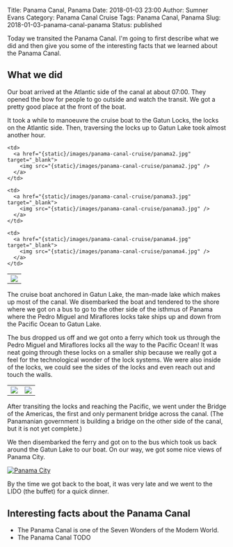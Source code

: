 Title: Panama Canal, Panama
Date: 2018-01-03 23:00
Author: Sumner Evans
Category: Panama Canal Cruise
Tags: Panama Canal, Panama
Slug: 2018-01-03-panama-canal-panama
Status: published

Today we transited the Panama Canal. I'm going to first describe what we did and
then give you some of the interesting facts that we learned about the Panama
Canal.

## What we did

Our boat arrived at the Atlantic side of the canal at about 07:00. They opened
the bow for people to go outside and watch the transit. We got a pretty good
place at the front of the boat.

It took a while to manoeuvre the cruise boat to the Gatun Locks, the locks on
the Atlantic side. Then, traversing the locks up to Gatun Lake took almost
another hour.

<table class="gallery">
  <tr>
    <td>
      <a href="{static}/images/panama-canal-cruise/panama1.jpg" target="_blank">
        <img src="{static}/images/panama-canal-cruise/panama1.jpg" />
      </a>
    </td>

    <td>
      <a href="{static}/images/panama-canal-cruise/panama2.jpg" target="_blank">
        <img src="{static}/images/panama-canal-cruise/panama2.jpg" />
      </a>
    </td>

  </tr>

  <tr>

    <td>
      <a href="{static}/images/panama-canal-cruise/panama3.jpg" target="_blank">
        <img src="{static}/images/panama-canal-cruise/panama3.jpg" />
      </a>
    </td>

    <td>
      <a href="{static}/images/panama-canal-cruise/panama4.jpg" target="_blank">
        <img src="{static}/images/panama-canal-cruise/panama4.jpg" />
      </a>
    </td>
  </tr>
</table>


The cruise boat anchored in Gatun Lake, the man-made lake which makes up most of
the canal. We disembarked the boat and tendered to the shore where we got on a
bus to go to the other side of the isthmus of Panama where the Pedro Miguel and
Miraflores locks take ships up and down from the Pacific Ocean to Gatun Lake.

The bus dropped us off and we got onto a ferry which took us through the Pedro
Miguel and Miraflores locks all the way to the Pacific Ocean! It was neat going
through these locks on a smaller ship because we really got a feel for the
technological wonder of the lock systems. We were also inside of the locks,
we could see the sides of the locks and even reach out and touch the walls.

<table class="gallery">
  <tr>
    <td>
      <a href="{static}/images/panama-canal-cruise/panama5.jpg" target="_blank">
        <img src="{static}/images/panama-canal-cruise/panama5.jpg" />
      </a>
    </td>
    <td>
      <a href="{static}/images/panama-canal-cruise/panama6.jpg" target="_blank">
        <img src="{static}/images/panama-canal-cruise/panama6.jpg" />
      </a>
    </td>
  </tr>
</table>

After transiting the locks and reaching the Pacific, we went under the Bridge of
the Americas, the first and only permanent bridge across the canal. (The
Panamanian government is building a bridge on the other side of the canal, but
it is not yet complete.)

We then disembarked the ferry and got on to the bus which took us back around
the Gatun Lake to our boat. On our way, we got some nice views of Panama City.

[![Panama City]({static}/images/panama-canal-cruise/panama-city.jpg)]({static}/images/panama-canal-cruise/panama-city.jpg)

By the time we got back to the boat, it was very late and we went to the LIDO
(the buffet) for a quick dinner.

## Interesting facts about the Panama Canal

- The Panama Canal is one of the Seven Wonders of the Modern World.
- The Panama Canal
TODO
